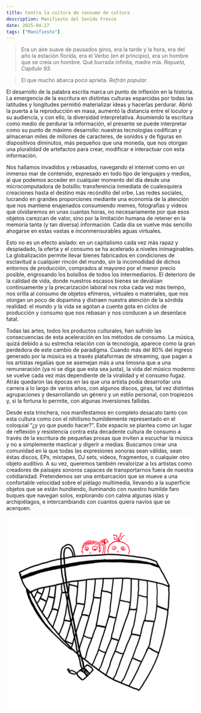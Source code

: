 ```yaml
---
title: Contra la cultura de consumo de cultura
description: Manifiesto del Sonido Fresco
date: 2025-04-27
tags: ["Manifiesto"]
---
```


> Era un aire suave de pausados giros, era la tarde y la hora, era del año la estación florida, era el Verbo (en el principio), era un hombre que se creía un hombre. Qué burrada infinita, madre mía.
> *Rayuela, Capítulo 93*.

> El que mucho abarca poco aprieta.
> *Refrán popular*.

El desarrollo de la palabra escrita marca un punto de inflexión en la historia. La emergencia de la escritura en distintas culturas esparcidas por todas las latitudes y longitudes permitió materializar ideas y hacerlas perdurar. Abrió la puerta a la reproducción en masa, aumentó la distancia entre el locutor y su audiencia, y con ello, la diversidad interpretativa. Asumiendo la escritura como medio de perdurar la información, el presente se puede interpretar como su punto de máximo desarrollo: nuestras tecnologías codifican y almacenan miles de millones de caracteres, de sonidos y de figuras en dispositivos diminutos, más pequeños que una moneda, que nos otorgan una pluralidad de artefactos para crear, modificar e interactuar con esta información.

Nos hallamos invadidos y rebasados, navegando el internet como en un inmenso mar de contenido, expresado en todo tipo de lenguajes y medios, al que podemos acceder en cualquier momento del día desde una microcomputadora de bolsillo: transferencia inmediata de cualesquiera creaciones hasta el destino más recóndito del orbe. Las redes sociales, lucrando en grandes proporciones mediante una economía de la atención que nos mantiene enajenados consumiendo memes, fotografías y videos que olvidaremos en unas cuantas horas, no necesariamente por que esos objetos carezcan de valor, sino por la limitación humana de retener en la memoria tanta (y tan diversa) información. Cada día se vuelve más sencillo ahogarse en estas vastas e inconmensurables aguas virtuales.

Esto no es un efecto aislado: en un capitalismo cada vez más rapaz y despiadado, la oferta y el consumo se ha acelerado a niveles inimaginables. La globalización permite llevar bienes fabricados en condiciones de esclavitud a cualquier rincón del mundo, sin la incomodidad de dichos entornos de producción, comprados al mayoreo por el menor precio posible, engrosando los bolsillos de todos los intermediarios. El deterioro de la calidad de vida, donde nuestros escasos bienes se devalúan continuamente y la precarización laboral nos roba cada vez más tiempo, nos orilla al consumo de objetos efímeros, virtuales o materiales, que nos otorgan un poco de dopamina y distraen nuestra atención de la sórdida realidad: el mundo y la vida se agotan a cuenta gota en ciclos de producción y consumo que nos rebasan y nos conducen a un desenlace fatal.

Todas las artes, todos los productos culturales, han sufrido las consecuencias de esta aceleración en los métodos de consumo. La música, quizá debido a su estrecha relación con la tecnología, aparece como la gran perdedora de este cambio de paradigma. Cuando más del 80% del ingreso generado por la música es a través plataformas de streaming, que pagan a los artistas regalías que se asemejan más a una limosna que a una remuneración (ya ni se diga que esta sea justa), la vida del músico moderno se vuelve cada vez más dependiente de la viralidad y el consumo fugaz. Atrás quedaron las épocas en las que una artista podía desarrollar una carrera a lo largo de varios años, con algunos discos, giras, tal vez distintas agrupaciones y desarrollando un género y un estilo personal, con tropiezos y, si la fortuna lo permite, con algunas inversiones fallidas.

Desde esta trinchera, nos manifestamos en completo desacato tanto con esta cultura como con el nihilismo humildemente representado en el coloquial “¿y yo que puedo hacer?”. Este espacio se plantea como un lugar de reflexión y resistencia contra esta decadente cultura de consumo a través de la escritura de pequeñas prosas que inviten a escuchar la música y no a simplemente masticar y digerir a medias. Buscamos crear una comunidad en la que todas las expresiones sonoras sean válidas, sean éstas discos, EPs, mixtapes, DJ sets, videos, fragmentos, o cualquier otro objeto auditivo. A su vez, queremos también revalorizar a lxs artistas como creadores de paisajes sonoros capaces de transportarnos fuera de nuestra cotidianidad. Pretendemos ser una embarcación que se mueve a una confortable velocidad sobre el piélago multimedia, llevando a la superficie objetos que se están hundiendo, iluminando con nuestro humilde faro buques que navegan solos, explorando con calma algunas islas y archipiélagos, e intercambiando con cuantos quiera navíos que se acerquen.

<p align="center">
	<img src="./pescadores_vertical.png">
</p>
